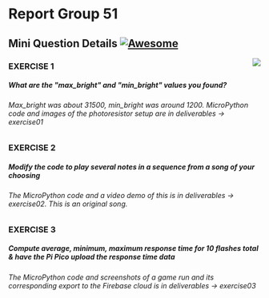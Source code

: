 # Report Group 51
## Mini Question Details [![Awesome](https://cdn.jsdelivr.net/gh/sindresorhus/awesome@d7305f38d29fed78fa85652e3a63e154dd8e8829/media/badge.svg)](https://github.com/sindresorhus/awesome#readme)
> <img src="icon.png" align="right"/>

### EXERCISE 1
##### What are the "max_bright" and "min_bright" values you found?
###### Max_bright was about 31500, min_bright was around 1200. MicroPython code and images of the photoresistor setup are in deliverables -> exercise01


### EXERCISE 2
##### Modify the code to play several notes in a sequence from a song of your choosing
###### The MicroPython code and a video demo of this is in deliverables -> exercise02. This is an original song.

### EXERCISE 3
##### Compute average, minimum, maximum response time for 10 flashes total & have the Pi Pico upload the response time data
###### The MicroPython code and screenshots of a game run and its corresponding export to the Firebase cloud is in deliverables -> exercise03
